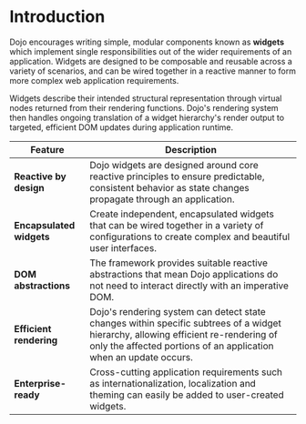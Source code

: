 # Introduction

Dojo encourages writing simple, modular components known as **widgets** which implement single responsibilities out of the wider requirements of an application. Widgets are designed to be composable and reusable across a variety of scenarios, and can be wired together in a reactive manner to form more complex web application requirements.

Widgets describe their intended structural representation through virtual nodes returned from their rendering functions. Dojo's rendering system then handles ongoing translation of a widget hierarchy's render output to targeted, efficient DOM updates during application runtime.

| Feature                  | Description                                                                                                                                                                                             |
| ------------------------ | ------------------------------------------------------------------------------------------------------------------------------------------------------------------------------------------------------- |
| **Reactive by design**   | Dojo widgets are designed around core reactive principles to ensure predictable, consistent behavior as state changes propagate through an application.                                                 |
| **Encapsulated widgets** | Create independent, encapsulated widgets that can be wired together in a variety of configurations to create complex and beautiful user interfaces.                                                     |
| **DOM abstractions**     | The framework provides suitable reactive abstractions that mean Dojo applications do not need to interact directly with an imperative DOM.                                                              |
| **Efficient rendering**  | Dojo's rendering system can detect state changes within specific subtrees of a widget hierarchy, allowing efficient re-rendering of only the affected portions of an application when an update occurs. |
| **Enterprise-ready**     | Cross-cutting application requirements such as internationalization, localization and theming can easily be added to user-created widgets.                                                              |
